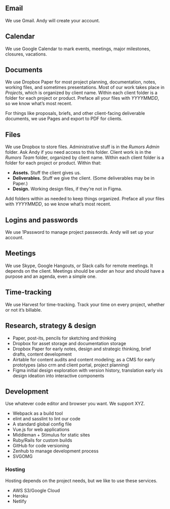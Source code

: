 ## Email

We use Gmail. Andy will create your account.

## Calendar

We use Google Calendar to mark events, meetings, major milestones, closures, vacations.

## Documents

We use Dropbox Paper for most project planning, documentation, notes, working files, and sometimes presentations. Most of our work takes place in *Projects*, which is organized by client name. Within each client folder is a folder for each project or product. Preface all your files with *YYYYMMDD*, so we know what’s most recent.

For things like proposals, briefs, and other client-facing deliverable documents, we use Pages and export to PDF for clients.

## Files

We use Dropbox to store files. Administrative stuff is in the *Rumors Admin* folder. Ask Andy if you need access to this folder. Client work is in the *Rumors Team* folder, organized by client name. Within each client folder is a folder for each project or product. Within that:

- **Assets.** Stuff the client gives us.
- **Deliverables.** Stuff we give the client. (Some deliverables may be in Paper.)
- **Design.** Working design files, if they’re not in Figma.

Add folders within as needed to keep things organized. Preface all your files with *YYYYMMDD*, so we know what’s most recent.

## Logins and passwords

We use 1Password to manage project passwords. Andy will set up your account.

## Meetings

We use Skype, Google Hangouts, or Slack calls for remote meetings. It depends on the client. Meetings should be under an hour and should have a purpose and an agenda, even a simple one.

## Time-tracking

We use Harvest for time-tracking. Track your time on every project, whether or not it’s billable.

## Research, strategy & design
- Paper, post-its, pencils for sketching and thinking
- Dropbox for asset storage and documentation storage
- Dropbox Paper for early notes, design and strategic thinking, brief drafts, content development
- Airtable for content audits and content modeling; as a CMS for early prototypes (also crm and client portal, project planning)
- Figma initial design exploration with version history, translation early vis design ideation into interactive components

## Development

Use whatever code editor and browser you want. We support XYZ.

- Webpack as a build tool
- elint and sasslint to lint our code
- A standard global config file
- Vue.js for web applications
- Middleman + Stimulus for static sites
- Ruby/Rails for custom builds
- GitHub for code versioning
- Zenhub to manage development process
- SVGOMG

### Hosting
Hosting depends on the project needs, but we like to use these services.

- AWS S3/Google Cloud
- Heroku
- Netlify

